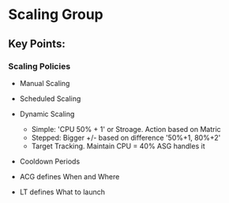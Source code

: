 # Scaling Group
## Key Points:

### Scaling Policies
* Manual Scaling
* Scheduled Scaling
* Dynamic Scaling
    - Simple: 'CPU 50% + 1' or Stroage. Action based on Matric
    - Stepped: Bigger +/- based on difference '50%+1, 80%+2'
    - Target Tracking. Maintain CPU = 40% ASG handles it
* Cooldown Periods

* ACG defines When and Where
* LT defines What to launch